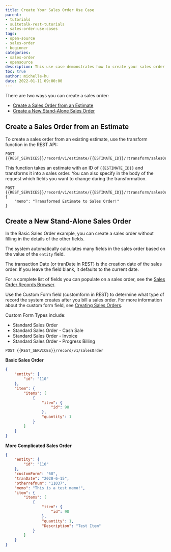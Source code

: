 ```yaml
---
title: Create Your Sales Order Use Case
parent:
- tutorials
- suitetalk-rest-tutorials
- sales-order-use-cases
tags:
- open-source
- sales-order
- beginner
categories:
- sales-order
- opensource
description: This use case demonstrates how to create your sales order.
toc: true
author: michelle-hu
date: 2022-01-11 09:00:00
---
```

There are two ways you can create a sales order:
- [Create a Sales Order from an Estimate](#create-a-sales-order-from-an-estimate)
- [Create a New Stand-Alone Sales Order](#create-a-new-stand-alone-sales-order)

## Create a Sales Order from an Estimate

To create a sales order from an existing estimate, use the transform function in the REST API:

<!-- {% raw %} -->
```
POST {{REST_SERVICES}}/record/v1/estimate/{{ESTIMATE_ID}}/!transform/salesOrder
```
<!-- {% endraw %} -->

This function takes an estimate with an ID of <!-- {% raw %} --> `{{ESTIMATE_ID}}` <!-- {% endraw %} --> and transforms it into a sales order. You can also specify in the body of the request which fields you want to change during the transformation.

<!-- {% raw %} -->
```
POST {{REST_SERVICES}}/record/v1/estimate/{{ESTIMATE_ID}}/!transform/salesOrder
{
    "memo": "Transformed Estimate to Sales Order!"
}
```
<!-- {% endraw %} -->

## Create a New Stand-Alone Sales Order

In the Basic Sales Order example, you can create a sales order without filling in the details of the other fields.

The system automatically calculates many fields in the sales order based on the value of the `entity` field.

The transaction Date (or tranDate in REST) is the creation date of the sales order. If you leave the field blank, it defaults to the current date.

For a complete list of fields you can populate on a sales order, see the [Sales Order Records Browser](https://system.netsuite.com/help/helpcenter/en_US/srbrowser/Browser2021_2/script/record/salesorder.html).

Use the Custom Form field (customform in REST) to determine what type of record the system creates after you bill a sales order. For more information about the custom form field, see [Creating Sales Orders](https://docs.oracle.com/en/cloud/saas/netsuite/ns-online-help/section_N1216500.html).

Custom Form Types include:

- Standard Sales Order
- Standard Sales Order - Cash Sale
- Standard Sales Order - Invoice
- Standard Sales Order - Progress Billing

<!-- {% raw %} -->
```
POST {{REST_SERVICES}}/record/v1/salesOrder
```
<!-- {% endraw %} -->

**Basic Sales Order**

```json
{
    "entity": {
        "id": "110"
    },
    "item": {
        "items": [
            {
                "item": {
                    "id": 98
                },
                "quantity": 1
            }
        ]
    }
}
```

**More Complicated Sales Order**

```json
{
    "entity": {
        "id": "110"
    },
    "customForm": "68",
    "tranDate": "2020-6-15",
    "otherrefnum": "11037",
    "memo": "This is a test memo!",
    "item": {
        "items": [
            {
                "item": {
                    "id": 98
                },
                "quantity": 1,
                "Description": "Test Item"
            }
        ]
    }
}
```